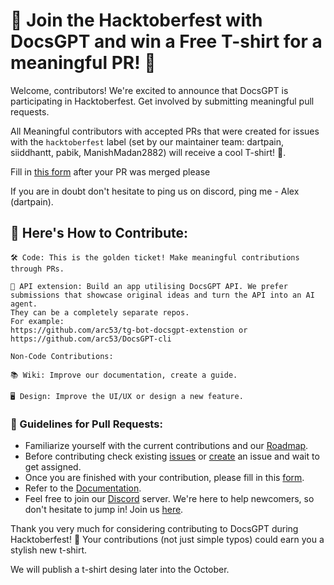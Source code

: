 # **🎉 Join the Hacktoberfest with DocsGPT and win a Free T-shirt for a meaningful PR! 🎉**

Welcome, contributors! We're excited to announce that DocsGPT is participating in Hacktoberfest. Get involved by submitting meaningful pull requests.

All Meaningful contributors with accepted PRs that were created for issues with the `hacktoberfest` label (set by our maintainer team: dartpain, siiddhantt, pabik, ManishMadan2882) will receive a cool T-shirt! 🤩.

Fill in [this form](https://forms.gle/Npaba4n9Epfyx56S8
) after your PR was merged please 

If you are in doubt don't hesitate to ping us on discord, ping me - Alex (dartpain).

## 📜 Here's How to Contribute:
```text
🛠️ Code: This is the golden ticket! Make meaningful contributions through PRs.

🧩 API extension: Build an app utilising DocsGPT API. We prefer submissions that showcase original ideas and turn the API into an AI agent.
They can be a completely separate repos. 
For example: 
https://github.com/arc53/tg-bot-docsgpt-extenstion or 
https://github.com/arc53/DocsGPT-cli

Non-Code Contributions:

📚 Wiki: Improve our documentation, create a guide.

🖥️ Design: Improve the UI/UX or design a new feature.
```

### 📝 Guidelines for Pull Requests:
- Familiarize yourself with the current contributions and our [Roadmap](https://github.com/orgs/arc53/projects/2).
- Before contributing check existing [issues](https://github.com/arc53/DocsGPT/issues) or [create](https://github.com/arc53/DocsGPT/issues/new/choose) an issue and wait to get assigned.
- Once you are finished with your contribution, please fill in this [form](https://forms.gle/Npaba4n9Epfyx56S8).
- Refer to the [Documentation](https://docs.docsgpt.cloud/).
- Feel free to join our [Discord](https://discord.gg/n5BX8dh8rU) server. We're here to help newcomers, so don't hesitate to jump in! Join us [here](https://discord.gg/n5BX8dh8rU).
  
Thank you very much for considering contributing to DocsGPT during Hacktoberfest! 🙏 Your contributions (not just simple typos) could earn you a stylish new t-shirt.

We will publish a t-shirt desing later into the October.
